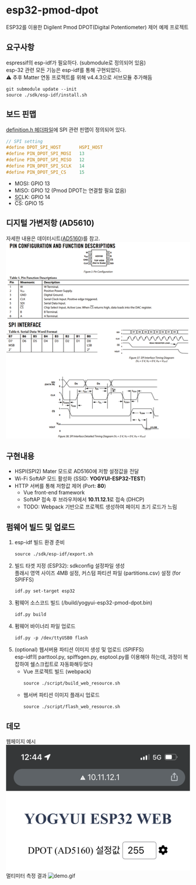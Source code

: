 # esp32-pmod-dpot
ESP32를 이용한 Digilent Pmod DPOT(Digital Potentiometer) 제어 예제 프로젝트

요구사항
---
espressif의 esp-idf가 필요하다. (submodule로 정의되어 있음)<br>
esp-32 관련 모든 기능은 esp-idf를 통해 구현되었다.<br>
:warning: 추후 Matter 연동 프로젝트를 위해 v4.4.3으로 서브모듈 추가해둠
```shell
git submodule update --init
source ./sdk/esp-idf/install.sh
```

보드 핀맵
---
[definition.h 헤더파일](https://github.com/YOGYUI/esp32-pmod-dpot/blob/main/main/include/definition.h)에 SPI 관련 핀맵이 정의되어 있다.
```c
// SPI setting
#define DPOT_SPI_HOST       HSPI_HOST
#define PIN_DPOT_SPI_MOSI   13
#define PIN_DPOT_SPI_MISO   12
#define PIN_DPOT_SPI_SCLK   14
#define PIN_DPOT_SPI_CS     15
```
- MOSI: GPIO 13
- MISO: GPIO 12 (Pmod DPOT는 연결할 필요 없음)
- SCLK: GPIO 14
- <span style="text-decoration:overline">CS</span>: GPIO 15

디지털 가변저항 (AD5610)
---
자세한 내용은 데이터시트([AD5160](https://www.analog.com/media/en/technical-documentation/data-sheets/AD5160.pdf))를 참고.
![ad5160_1.png](./resource/ad5160_1.png)
![ad5160_2.png](./resource/ad5160_2.png)

구현내용
---
- HSPI(SPI2) Mater 모드로 AD5160에 저항 설정값을 전달
- Wi-Fi SoftAP 모드 활성화 (SSID: **YOGYUI-ESP32-TEST**)
- HTTP 서버를 통해 저항값 제어 (Port: **80**)
    - Vue front-end framework
    - SoftAP 접속 후 브라우저에서 **10.11.12.1**로 접속 (DHCP)
    - TODO: Webpack 기반으로 프로젝트 생성하여 페이지 초기 로드가 느림

펌웨어 빌드 및 업로드
---
1. esp-idf 빌드 환경 준비
    ```shell
    source ./sdk/esp-idf/export.sh
    ```
2. 빌드 타겟 지정 (ESP32): sdkconfig 설정파일 생성<br>
   플래시 영역 사이즈 4MB 설정, 커스텀 파티션 파일 (partitions.csv) 설정 (for SPIFFS)
    ```shell
    idf.py set-target esp32
    ```
3. 펌웨어 소스코드 빌드 (/build/yogyui-esp32-pmod-dpot.bin)
    ```shell
    idf.py build
    ```
4. 펌웨어 바이너리 파일 업로드
    ```shell
    idf.py -p /dev/ttyUSB0 flash
    ```
5. (optional) 웹서버용 파티션 이미지 생성 및 업로드 (SPIFFS)<br>
    esp-idf의 parttool.py, spiffsgen.py, esptool.py를 이용해야 하는데, 과정이 복잡하여 쉘스크립트로 자동화해두었다
   - Vue 프로젝트 빌드 (webpack)
        ```shell
        source ./script/build_web_resource.sh
        ```
   - 웹서버 파티션 이미지 플래시 업로드
        ```shell
        source ./script/flash_web_resource.sh
        ```

데모
---
웹페이지 예시
![webpage.png](./resource/webpage.png)
멀티미터 측정 결과
![demo.gif](./resource/demo.gif)
